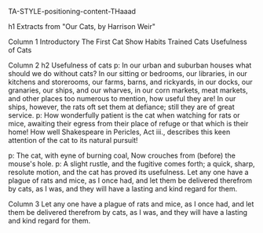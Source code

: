 TA-STYLE-positioning-content-THaaad

h1 Extracts from "Our Cats, by Harrison Weir"

Column 1
  Introductory
  The First Cat Show
  Habits
  Trained Cats
  Usefulness of Cats

Column 2
h2 Usefulness of cats
p: In our urban and suburban houses what should we do without cats? In our
sitting or bedrooms, our libraries, in our kitchens and storerooms, our farms,
barns, and rickyards, in our docks, our granaries, our ships, and our
wharves, in our corn markets, meat markets, and other places too numerous
to mention, how useful they are! In our ships, however, the rats oft set them
at defiance; still they are of great service.
p: How wonderfully patient is the cat when watching for rats or mice, awaiting
their egress from their place of refuge or that which is their home! How well
Shakespeare in Pericles, Act iii., describes this keen attention of the cat to
its natural pursuit!

  p: The cat, with eyne of burning coal, Now crouches from (before)
the mouse's hole.
p: A slight rustle, and the fugitive comes forth; a quick, sharp, resolute motion,
and the cat has proved its usefulness. Let any one have a plague of rats and
mice, as I once had, and let them be delivered therefrom by cats, as I was,
and they will have a lasting and kind regard for them.

Column 3
Let any one have a plague of rats and
mice, as I once had, and let them be delivered therefrom by cats, as I was,
and they will have a lasting and kind regard for them.

